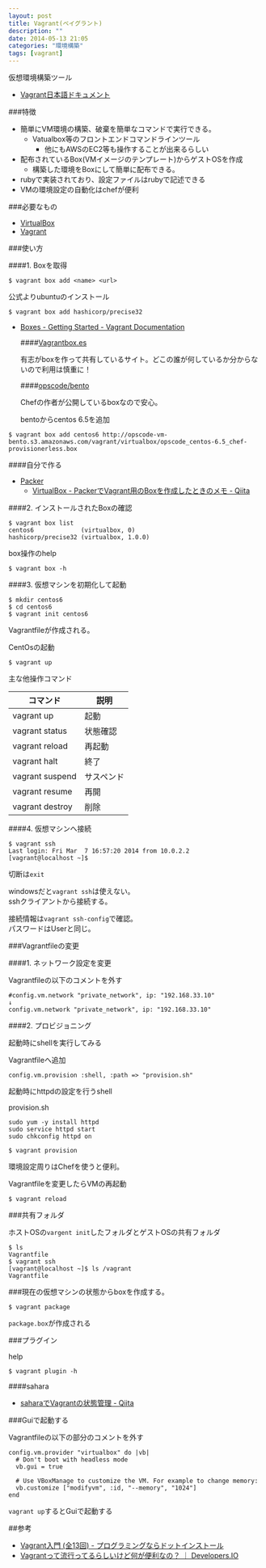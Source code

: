 ```yaml
---
layout: post
title: Vagrant(ベイグラント)
description: ""
date: 2014-05-13 21:05
categories: "環境構築"
tags: [vagrant]
---
```


仮想環境構築ツール

* [Vagrant日本語ドキュメント](http://lab.raqda.com/vagrant/index.html)

###特徴

* 簡単にVM環境の構築、破棄を簡単なコマンドで実行できる。
	- Vatualbox等のフロントエンドコマンドラインツール
		+ 他にもAWSのEC2等も操作することが出来るらしい
* 配布されているBox(VMイメージのテンプレート)からゲストOSを作成
	- 構築した環境をBoxにして簡単に配布できる。
* rubyで実装されており、設定ファイルはrubyで記述できる
* VMの環境設定の自動化はchefが便利

###必要なもの

* [VirtualBox](https://www.virtualbox.org/)
* [Vagrant](http://www.vagrantup.com/)

###使い方

####1. Boxを取得
```
$ vagrant box add <name> <url>
```

公式よりubuntuのインストール

```
$ vagrant box add hashicorp/precise32
```

* [Boxes - Getting Started - Vagrant Documentation](http://docs.vagrantup.com/v2/getting-started/boxes.html)

	####[Vagrantbox.es](http://www.vagrantbox.es/)

	有志がboxを作って共有しているサイト。どこの誰が何しているか分からないので利用は慎重に！

	####[opscode/bento](https://github.com/opscode/bento)

	Chefの作者が公開しているboxなので安心。

	bentoからcentos 6.5を追加

```
$ vagrant box add centos6 http://opscode-vm-bento.s3.amazonaws.com/vagrant/virtualbox/opscode_centos-6.5_chef-provisionerless.box
```

####自分で作る

* [Packer](http://www.packer.io/)
	* [VirtualBox - PackerでVagrant用のBoxを作成したときのメモ - Qiita](http://qiita.com/ryurock/items/28690f2b1553601d684d)

####2. インストールされたBoxの確認

```
$ vagrant box list
centos6             (virtualbox, 0)
hashicorp/precise32 (virtualbox, 1.0.0)
```

box操作のhelp

```
$ vagrant box -h
```

####3. 仮想マシンを初期化して起動

```
$ mkdir centos6
$ cd centos6
$ vagrant init centos6
```

Vagrantfileが作成される。

CentOsの起動

```
$ vagrant up
```

主な他操作コマンド

|コマンド       |説明      |
|-------------- |----------|
|vagrant up     |起動      |
|vagrant status |状態確認  |
|vagrant reload |再起動    |
|vagrant halt   |終了      |
|vagrant suspend|サスペンド|
|vagrant resume |再開      |
|vagrant destroy|削除      |

####4. 仮想マシンへ接続

```
$ vagrant ssh
Last login: Fri Mar  7 16:57:20 2014 from 10.0.2.2
[vagrant@localhost ~]$
```

切断は`exit`

windowsだと`vagrant ssh`は使えない。  
sshクライアントから接続する。

接続情報は`vagrant ssh-config`で確認。  
パスワードはUserと同じ。

###Vagrantfileの変更

####1. ネットワーク設定を変更

Vagrantfileの以下のコメントを外す

```
#config.vm.network "private_network", ip: "192.168.33.10"
↓
config.vm.network "private_network", ip: "192.168.33.10"
```

####2. プロビジョニング

起動時にshellを実行してみる

Vagrantfileへ追加

```
config.vm.provision :shell, :path => "provision.sh"
```

起動時にhttpdの設定を行うshell

provision.sh

```
sudo yum -y install httpd
sudo service httpd start
sudo chkconfig httpd on
```

```
$ vagrant provision
```

環境設定周りはChefを使うと便利。

Vagrantfileを変更したらVMの再起動

```
$ vagrant reload
```

###共有フォルダ

ホストOSの`vargent init`したフォルダとゲストOSの共有フォルダ

```
$ ls
Vagrantfile
$ vagrant ssh
[vagrant@localhost ~]$ ls /vagrant
Vagrantfile
```

###現在の仮想マシンの状態からboxを作成する。

```
$ vagrant package
```

`package.box`が作成される

###プラグイン

help

```
$ vagrant plugin -h
```

####sahara

* [saharaでVagrantの状態管理 - Qiita](http://qiita.com/kidachi_/items/ba365905b2a770c72be1)

###Guiで起動する

Vagrantfileの以下の部分のコメントを外す

```
config.vm.provider "virtualbox" do |vb|
  # Don't boot with headless mode
  vb.gui = true

  # Use VBoxManage to customize the VM. For example to change memory:
  vb.customize ["modifyvm", :id, "--memory", "1024"]
end
```

`vagrant up`するとGuiで起動する

##参考

* [Vagrant入門 (全13回) - プログラミングならドットインストール](http://dotinstall.com/lessons/basic_vagrant)
* [Vagrantって流行ってるらしいけど何が便利なの？ ｜ Developers.IO](http://dev.classmethod.jp/server-side/virtual-box-vagrant/)
